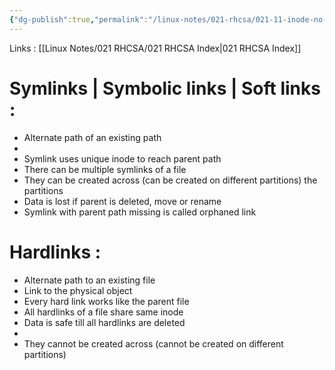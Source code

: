```yaml
---
{"dg-publish":true,"permalink":"/linux-notes/021-rhcsa/021-11-inode-no-and-sym-links-and-hard-links/021-11-2-symlinks-and-hard-links/"}
---
```


Links : [[Linux Notes/021 RHCSA/021 RHCSA Index\|021 RHCSA Index]]

# Symlinks | Symbolic links | Soft links : 

- Alternate path of an existing path
- <style> .container {font-family: sans-serif; text-align: center;} .button-wrapper button {z-index: 1;height: 40px; width: 100px; margin: 10px;padding: 5px;} .excalidraw .App-menu_top .buttonList { display: flex;} .excalidraw-wrapper { height: 800px; margin: 50px; position: relative;} :root[dir="ltr"] .excalidraw .layer-ui__wrapper .zen-mode-transition.App-menu_bottom--transition-left {transform: none;} </style><script src="https://cdn.jsdelivr.net/npm/react@17/umd/react.production.min.js"></script><script src="https://cdn.jsdelivr.net/npm/react-dom@17/umd/react-dom.production.min.js"></script><script type="text/javascript" src="https://cdn.jsdelivr.net/npm/@excalidraw/excalidraw@0/dist/excalidraw.production.min.js"></script><div id="021-11-2_Symlinks_and_HardLinks_2023-10-08_1322.35.excalidraw.md1"></div><script>(function(){const InitialData={"type":"excalidraw","version":2,"source":"https://github.com/zsviczian/obsidian-excalidraw-plugin/releases/tag/1.9.23","elements":[{"id":"lGddDyvDkFuG1rBP5V0mR","type":"rectangle","x":-405,"y":-114.16143798828125,"width":311.3333740234375,"height":172.66665649414062,"angle":0,"strokeColor":"#1e1e1e","backgroundColor":"transparent","fillStyle":"hachure","strokeWidth":1,"strokeStyle":"solid","roughness":1,"opacity":100,"groupIds":[],"frameId":null,"roundness":{"type":3},"seed":1083755949,"version":86,"versionNonce":1027465955,"isDeleted":false,"boundElements":null,"updated":1696751692586,"link":null,"locked":false},{"id":"D3SKp5KSc0PDzAeFEQOgh","type":"rectangle","x":-281.6666259765625,"y":-58.828094482421875,"width":35.33331298828125,"height":24,"angle":0,"strokeColor":"#1e1e1e","backgroundColor":"transparent","fillStyle":"hachure","strokeWidth":1,"strokeStyle":"solid","roughness":1,"opacity":100,"groupIds":[],"frameId":null,"roundness":{"type":3},"seed":1660267821,"version":49,"versionNonce":674263245,"isDeleted":false,"boundElements":[{"id":"C4kXQ1bVVk2G90tfBpzLV","type":"arrow"}],"updated":1696751692587,"link":null,"locked":false},{"id":"vPT4UFQb","type":"text","x":-285.66668701171875,"y":-89.16146850585938,"width":59.03997802734375,"height":25,"angle":0,"strokeColor":"#1e1e1e","backgroundColor":"transparent","fillStyle":"hachure","strokeWidth":1,"strokeStyle":"solid","roughness":1,"opacity":100,"groupIds":[],"frameId":null,"roundness":null,"seed":454710819,"version":21,"versionNonce":98930307,"isDeleted":false,"boundElements":null,"updated":1696751692587,"link":null,"locked":false,"text":"10 MB","rawText":"10 MB","fontSize":20,"fontFamily":1,"textAlign":"left","verticalAlign":"top","baseline":17,"containerId":null,"originalText":"10 MB","lineHeight":1.25},{"id":"6IqbP8Oe","type":"text","x":132.3333740234375,"y":-64.16146850585938,"width":125.13990783691406,"height":25,"angle":0,"strokeColor":"#1e1e1e","backgroundColor":"transparent","fillStyle":"hachure","strokeWidth":1,"strokeStyle":"solid","roughness":1,"opacity":100,"groupIds":[],"frameId":null,"roundness":null,"seed":902440675,"version":88,"versionNonce":728513955,"isDeleted":false,"boundElements":[{"id":"C4kXQ1bVVk2G90tfBpzLV","type":"arrow"},{"id":"EYmUBriHHqesL93LQnG2H","type":"arrow"},{"id":"RS_g5w8nPDedwQpOxjfNr","type":"arrow"},{"id":"T7pYlOOAEuIsGJRJFzvwq","type":"arrow"}],"updated":1696751870695,"link":null,"locked":false,"text":"/etc/abc.txt","rawText":"/etc/abc.txt","fontSize":20,"fontFamily":1,"textAlign":"left","verticalAlign":"top","baseline":17,"containerId":null,"originalText":"/etc/abc.txt","lineHeight":1.25},{"id":"C4kXQ1bVVk2G90tfBpzLV","type":"arrow","x":120.3333740234375,"y":-47.33215721232915,"width":358,"height":0.8188316199639303,"angle":0,"strokeColor":"#1e1e1e","backgroundColor":"transparent","fillStyle":"hachure","strokeWidth":1,"strokeStyle":"solid","roughness":1,"opacity":100,"groupIds":[],"frameId":null,"roundness":{"type":2},"seed":887121507,"version":142,"versionNonce":1107298755,"isDeleted":false,"boundElements":null,"updated":1696751692588,"link":null,"locked":false,"points":[[0,0],[-358,0.8188316199639303]],"lastCommittedPoint":null,"startBinding":{"elementId":"6IqbP8Oe","focus":-0.32816762292883334,"gap":12},"endBinding":{"elementId":"D3SKp5KSc0PDzAeFEQOgh","focus":0.03114508650204948,"gap":8.66668701171875},"startArrowhead":null,"endArrowhead":"arrow"},{"id":"QsdGzZcc0DnaM6Rr8U6oT","type":"ellipse","x":210.33343505859375,"y":-218.828125,"width":37.33331298828125,"height":35.333343505859375,"angle":0,"strokeColor":"#1e1e1e","backgroundColor":"transparent","fillStyle":"hachure","strokeWidth":1,"strokeStyle":"solid","roughness":1,"opacity":100,"groupIds":[],"frameId":null,"roundness":{"type":2},"seed":1312485293,"version":88,"versionNonce":1870060323,"isDeleted":false,"boundElements":null,"updated":1696751773017,"link":null,"locked":false},{"id":"FKpZ8RpEfHLH6zhKpS5Lr","type":"freedraw","x":216.33343505859375,"y":-186.82810974121094,"width":6.6666259765625,"height":28.666656494140625,"angle":0,"strokeColor":"#1e1e1e","backgroundColor":"transparent","fillStyle":"hachure","strokeWidth":0.5,"strokeStyle":"solid","roughness":1,"opacity":100,"groupIds":[],"frameId":null,"roundness":null,"seed":1269085443,"version":97,"versionNonce":1232671491,"isDeleted":false,"boundElements":null,"updated":1696751790340,"link":null,"locked":false,"points":[[0,0],[-1.33331298828125,2],[-2,2.666656494140625],[-3.33331298828125,5.3333282470703125],[-4,6],[-5.33331298828125,7.3333282470703125],[-6,8.666656494140625],[-6,10],[-6.6666259765625,10.666656494140625],[-6.6666259765625,11.333328247070312],[-6.6666259765625,12],[-6.6666259765625,13.333328247070312],[-6.6666259765625,14.666656494140625],[-6.6666259765625,16],[-6.6666259765625,16.666656494140625],[-6.6666259765625,17.333328247070312],[-6.6666259765625,18.666656494140625],[-6.6666259765625,19.333328247070312],[-6.6666259765625,20],[-6.6666259765625,20.666656494140625],[-6.6666259765625,22],[-6.6666259765625,22.666656494140625],[-6.6666259765625,23.333328247070312],[-6.6666259765625,24.666656494140625],[-6.6666259765625,25.333328247070312],[-6.6666259765625,26],[-6.6666259765625,26.666656494140625],[-6.6666259765625,27.333328247070312],[-6.6666259765625,28],[-6.6666259765625,28.666656494140625],[-6.6666259765625,28.666656494140625]],"pressures":[],"simulatePressure":true,"lastCommittedPoint":[-6.6666259765625,28.666656494140625]},{"id":"NR_4epOSgAmFheqK6_OTx","type":"freedraw","x":243.666748046875,"y":-186.1614532470703,"width":4,"height":30,"angle":0,"strokeColor":"#1e1e1e","backgroundColor":"transparent","fillStyle":"hachure","strokeWidth":0.5,"strokeStyle":"solid","roughness":1,"opacity":100,"groupIds":[],"frameId":null,"roundness":null,"seed":1763240195,"version":74,"versionNonce":1091697027,"isDeleted":false,"boundElements":null,"updated":1696751791630,"link":null,"locked":false,"points":[[0,0],[0.66668701171875,-0.6666717529296875],[1.3333740234375,0],[2,0.6666717529296875],[2.66668701171875,1.3333282470703125],[2.66668701171875,2],[2.66668701171875,2.6666717529296875],[2.66668701171875,3.3333282470703125],[3.3333740234375,4],[3.3333740234375,5.3333282470703125],[3.3333740234375,6],[4,6.6666717529296875],[4,8.666671752929688],[4,9.333328247070312],[4,10.666671752929688],[4,11.333328247070312],[4,12],[4,12.666671752929688],[4,14],[4,14.666671752929688],[4,16.666671752929688],[4,17.333328247070312],[4,18],[4,18.666671752929688],[4,19.333328247070312],[4,20],[4,20.666671752929688],[4,21.333328247070312],[4,22.666671752929688],[4,23.333328247070312],[4,24],[4,25.333328247070312],[4,26],[4,26.666671752929688],[4,27.333328247070312],[4,28.666671752929688],[4,29.333328247070312],[4,29.333328247070312]],"pressures":[],"simulatePressure":true,"lastCommittedPoint":[4,29.333328247070312]},{"id":"EYmUBriHHqesL93LQnG2H","type":"arrow","x":123.66668701171875,"y":-79.49478149414062,"width":317.3333740234375,"height":39.333343505859375,"angle":0,"strokeColor":"#1e1e1e","backgroundColor":"transparent","fillStyle":"hachure","strokeWidth":0.5,"strokeStyle":"solid","roughness":1,"opacity":100,"groupIds":[],"frameId":null,"roundness":{"type":2},"seed":1106472547,"version":240,"versionNonce":41353859,"isDeleted":false,"boundElements":null,"updated":1696751760198,"link":null,"locked":false,"points":[[0,0],[-162.6666259765625,-32.666656494140625],[-317.3333740234375,6.66668701171875]],"lastCommittedPoint":[-304.66668701171875,1.333343505859375],"startBinding":{"elementId":"6IqbP8Oe","focus":0.5396946167447377,"gap":15.33331298828125},"endBinding":null,"startArrowhead":null,"endArrowhead":"arrow"},{"id":"RS_g5w8nPDedwQpOxjfNr","type":"arrow","x":158.3333740234375,"y":-74.828125,"width":364.66668701171875,"height":66,"angle":0,"strokeColor":"#1e1e1e","backgroundColor":"transparent","fillStyle":"hachure","strokeWidth":0.5,"strokeStyle":"solid","roughness":1,"opacity":100,"groupIds":[],"frameId":null,"roundness":{"type":2},"seed":1806163597,"version":222,"versionNonce":291360739,"isDeleted":false,"boundElements":null,"updated":1696751755246,"link":null,"locked":false,"points":[[0,0],[-196.66668701171875,-66],[-364.66668701171875,-14]],"lastCommittedPoint":[-356.66668701171875,-16],"startBinding":{"elementId":"6IqbP8Oe","focus":0.32521382912289465,"gap":10.666656494140625},"endBinding":null,"startArrowhead":null,"endArrowhead":"arrow"},{"id":"2px1x48iNn3uPYMMYblVs","type":"arrow","x":195.666748046875,"y":-180.1614532470703,"width":34.666748046875,"height":80.66667175292969,"angle":0,"strokeColor":"#1e1e1e","backgroundColor":"transparent","fillStyle":"hachure","strokeWidth":0.5,"strokeStyle":"solid","roughness":1,"opacity":100,"groupIds":[],"frameId":null,"roundness":{"type":2},"seed":1733145795,"version":201,"versionNonce":2047576419,"isDeleted":false,"boundElements":null,"updated":1696751814509,"link":null,"locked":false,"points":[[0,0],[-30.66668701171875,31.333343505859375],[-34.666748046875,80.66667175292969]],"lastCommittedPoint":[-34.666748046875,80.66667175292969],"startBinding":null,"endBinding":null,"startArrowhead":null,"endArrowhead":"arrow"},{"id":"smsREch3","type":"text","x":-31,"y":-70.16143798828125,"width":48.23997497558594,"height":25,"angle":0,"strokeColor":"#1e1e1e","backgroundColor":"transparent","fillStyle":"hachure","strokeWidth":0.5,"strokeStyle":"solid","roughness":1,"opacity":100,"groupIds":[],"frameId":null,"roundness":null,"seed":338559757,"version":11,"versionNonce":410679181,"isDeleted":false,"boundElements":null,"updated":1696751826750,"link":null,"locked":false,"text":"8001","rawText":"8001","fontSize":20,"fontFamily":1,"textAlign":"left","verticalAlign":"top","baseline":17,"containerId":null,"originalText":"8001","lineHeight":1.25},{"id":"jTA9xssgsOEMfV1L5DZlK","type":"line","x":136.3333740234375,"y":-28.828125,"width":114,"height":1.33331298828125,"angle":0,"strokeColor":"#1e1e1e","backgroundColor":"transparent","fillStyle":"hachure","strokeWidth":0.5,"strokeStyle":"solid","roughness":1,"opacity":100,"groupIds":[],"frameId":null,"roundness":{"type":2},"seed":327268429,"version":52,"versionNonce":378513475,"isDeleted":false,"boundElements":null,"updated":1696751834653,"link":null,"locked":false,"points":[[0,0],[114,-1.33331298828125]],"lastCommittedPoint":null,"startBinding":null,"endBinding":null,"startArrowhead":null,"endArrowhead":null},{"id":"LrlE4XYw","type":"text","x":168.33331298828125,"y":-21.828125,"width":44.37995910644531,"height":25,"angle":0,"strokeColor":"#1e1e1e","backgroundColor":"transparent","fillStyle":"hachure","strokeWidth":0.5,"strokeStyle":"solid","roughness":1,"opacity":100,"groupIds":[],"frameId":null,"roundness":null,"seed":73038381,"version":15,"versionNonce":1435107373,"isDeleted":false,"boundElements":null,"updated":1696751840096,"link":null,"locked":false,"text":"path","rawText":"path","fontSize":20,"fontFamily":1,"textAlign":"left","verticalAlign":"top","baseline":17,"containerId":null,"originalText":"path","lineHeight":1.25},{"id":"ppdNj2zO","type":"text","x":555,"y":-64.16146850585938,"width":123.67990112304688,"height":25,"angle":0,"strokeColor":"#1e1e1e","backgroundColor":"transparent","fillStyle":"hachure","strokeWidth":0.5,"strokeStyle":"solid","roughness":1,"opacity":100,"groupIds":[],"frameId":null,"roundness":null,"seed":226466029,"version":40,"versionNonce":441856045,"isDeleted":false,"boundElements":[{"id":"T7pYlOOAEuIsGJRJFzvwq","type":"arrow"}],"updated":1696751874392,"link":null,"locked":false,"text":"/usr/abc.txt","rawText":"/usr/abc.txt","fontSize":20,"fontFamily":1,"textAlign":"left","verticalAlign":"top","baseline":17,"containerId":null,"originalText":"/usr/abc.txt","lineHeight":1.25},{"id":"T7pYlOOAEuIsGJRJFzvwq","type":"arrow","x":543,"y":-52.56202202302106,"width":272,"height":2.7634643075155623,"angle":0,"strokeColor":"#1e1e1e","backgroundColor":"transparent","fillStyle":"hachure","strokeWidth":0.5,"strokeStyle":"solid","roughness":1,"opacity":100,"groupIds":[],"frameId":null,"roundness":{"type":2},"seed":1794010381,"version":85,"versionNonce":1358940397,"isDeleted":false,"boundElements":null,"updated":1696751874393,"link":null,"locked":false,"points":[[0,0],[-272,2.7634643075155623]],"lastCommittedPoint":null,"startBinding":{"elementId":"ppdNj2zO","focus":0.12774993274241064,"gap":12},"endBinding":{"elementId":"6IqbP8Oe","focus":0.2006773765268162,"gap":13.526718139648438},"startArrowhead":null,"endArrowhead":"arrow"},{"id":"uVVaila3R7kTrwspefMMe","type":"line","x":562.9999389648438,"y":-34.828125,"width":113.33331298828125,"height":0,"angle":0,"strokeColor":"#1e1e1e","backgroundColor":"transparent","fillStyle":"hachure","strokeWidth":0.5,"strokeStyle":"solid","roughness":1,"opacity":100,"groupIds":[],"frameId":null,"roundness":{"type":2},"seed":2133471661,"version":59,"versionNonce":161364451,"isDeleted":false,"boundElements":null,"updated":1696751881652,"link":null,"locked":false,"points":[[0,0],[113.33331298828125,0]],"lastCommittedPoint":null,"startBinding":null,"endBinding":null,"startArrowhead":null,"endArrowhead":null},{"id":"1D5pl8Rk","type":"text","x":580.6666259765625,"y":-21.494781494140625,"width":61.61993408203125,"height":25,"angle":0,"strokeColor":"#1e1e1e","backgroundColor":"transparent","fillStyle":"hachure","strokeWidth":0.5,"strokeStyle":"solid","roughness":1,"opacity":100,"groupIds":[],"frameId":null,"roundness":null,"seed":948682947,"version":27,"versionNonce":256880195,"isDeleted":false,"boundElements":null,"updated":1696751889602,"link":null,"locked":false,"text":"symlink","rawText":"symlink","fontSize":20,"fontFamily":1,"textAlign":"left","verticalAlign":"top","baseline":17,"containerId":null,"originalText":"symlink","lineHeight":1.25},{"id":"fomzb1Fb","type":"text","x":384.333251953125,"y":-80.828125,"width":45.11997985839844,"height":25,"angle":0,"strokeColor":"#1e1e1e","backgroundColor":"transparent","fillStyle":"hachure","strokeWidth":0.5,"strokeStyle":"solid","roughness":1,"opacity":100,"groupIds":[],"frameId":null,"roundness":null,"seed":740814061,"version":12,"versionNonce":870702029,"isDeleted":false,"boundElements":null,"updated":1696751903932,"link":null,"locked":false,"text":"9001","rawText":"9001","fontSize":20,"fontFamily":1,"textAlign":"left","verticalAlign":"top","baseline":17,"containerId":null,"originalText":"9001","lineHeight":1.25},{"type":"ellipse","version":138,"versionNonce":124915213,"isDeleted":false,"id":"UhaY_zG57ifjzhgYF2Nx-","fillStyle":"hachure","strokeWidth":1,"strokeStyle":"solid","roughness":1,"opacity":100,"angle":0,"x":616.6667175292969,"y":-226.1614532470703,"strokeColor":"#1e1e1e","backgroundColor":"transparent","width":37.33331298828125,"height":35.333343505859375,"seed":1011138147,"groupIds":[],"frameId":null,"roundness":{"type":2},"boundElements":[],"updated":1696751937771,"link":null,"locked":false},{"type":"freedraw","version":161,"versionNonce":1622398573,"isDeleted":false,"id":"fJC1UnyTAuFIl17Ao0J48","fillStyle":"hachure","strokeWidth":0.5,"strokeStyle":"solid","roughness":1,"opacity":100,"angle":0,"x":619.6666259765625,"y":-194.49476623535156,"strokeColor":"#1e1e1e","backgroundColor":"transparent","width":6.6666259765625,"height":28.666656494140625,"seed":1161204845,"groupIds":[],"frameId":null,"roundness":null,"boundElements":[],"updated":1696751944067,"link":null,"locked":false,"points":[[0,0],[-1.33331298828125,2],[-2,2.666656494140625],[-3.33331298828125,5.3333282470703125],[-4,6],[-5.33331298828125,7.3333282470703125],[-6,8.666656494140625],[-6,10],[-6.6666259765625,10.666656494140625],[-6.6666259765625,11.333328247070312],[-6.6666259765625,12],[-6.6666259765625,13.333328247070312],[-6.6666259765625,14.666656494140625],[-6.6666259765625,16],[-6.6666259765625,16.666656494140625],[-6.6666259765625,17.333328247070312],[-6.6666259765625,18.666656494140625],[-6.6666259765625,19.333328247070312],[-6.6666259765625,20],[-6.6666259765625,20.666656494140625],[-6.6666259765625,22],[-6.6666259765625,22.666656494140625],[-6.6666259765625,23.333328247070312],[-6.6666259765625,24.666656494140625],[-6.6666259765625,25.333328247070312],[-6.6666259765625,26],[-6.6666259765625,26.666656494140625],[-6.6666259765625,27.333328247070312],[-6.6666259765625,28],[-6.6666259765625,28.666656494140625],[-6.6666259765625,28.666656494140625]],"lastCommittedPoint":null,"simulatePressure":true,"pressures":[]},{"type":"freedraw","version":129,"versionNonce":111778861,"isDeleted":false,"id":"sm28WSS60-pkUVaMA-Oyr","fillStyle":"hachure","strokeWidth":0.5,"strokeStyle":"solid","roughness":1,"opacity":100,"angle":0,"x":648.6666870117188,"y":-192.4947967529297,"strokeColor":"#1e1e1e","backgroundColor":"transparent","width":4,"height":30,"seed":167795651,"groupIds":[],"frameId":null,"roundness":null,"boundElements":[],"updated":1696751942152,"link":null,"locked":false,"points":[[0,0],[0.66668701171875,-0.6666717529296875],[1.3333740234375,0],[2,0.6666717529296875],[2.66668701171875,1.3333282470703125],[2.66668701171875,2],[2.66668701171875,2.6666717529296875],[2.66668701171875,3.3333282470703125],[3.3333740234375,4],[3.3333740234375,5.3333282470703125],[3.3333740234375,6],[4,6.6666717529296875],[4,8.666671752929688],[4,9.333328247070312],[4,10.666671752929688],[4,11.333328247070312],[4,12],[4,12.666671752929688],[4,14],[4,14.666671752929688],[4,16.666671752929688],[4,17.333328247070312],[4,18],[4,18.666671752929688],[4,19.333328247070312],[4,20],[4,20.666671752929688],[4,21.333328247070312],[4,22.666671752929688],[4,23.333328247070312],[4,24],[4,25.333328247070312],[4,26],[4,26.666671752929688],[4,27.333328247070312],[4,28.666671752929688],[4,29.333328247070312],[4,29.333328247070312]],"lastCommittedPoint":null,"simulatePressure":true,"pressures":[]},{"id":"IfQJFgNCf8WdTzusR4GK1","type":"arrow","x":605,"y":-170.1614532470703,"width":30.66668701171875,"height":76.66667175292969,"angle":0,"strokeColor":"#1e1e1e","backgroundColor":"transparent","fillStyle":"hachure","strokeWidth":0.5,"strokeStyle":"solid","roughness":1,"opacity":100,"groupIds":[],"frameId":null,"roundness":{"type":2},"seed":140042029,"version":86,"versionNonce":2066494093,"isDeleted":false,"boundElements":[],"updated":1696751957189,"link":null,"locked":false,"points":[[0,0],[-30.66668701171875,31.333328247070312],[-30.66668701171875,76.66667175292969]],"lastCommittedPoint":[-24.66668701171875,85.33334350585938],"startBinding":null,"endBinding":null,"startArrowhead":null,"endArrowhead":"arrow"},{"id":"WLevNwtn","type":"text","x":263,"y":-232.16146850585938,"width":5.4199981689453125,"height":25,"angle":0,"strokeColor":"#1e1e1e","backgroundColor":"transparent","fillStyle":"hachure","strokeWidth":0.5,"strokeStyle":"solid","roughness":1,"opacity":100,"groupIds":[],"frameId":null,"roundness":null,"seed":1778116909,"version":14,"versionNonce":2020375341,"isDeleted":false,"boundElements":null,"updated":1696752002693,"link":null,"locked":false,"text":"1","rawText":"1","fontSize":20,"fontFamily":1,"textAlign":"left","verticalAlign":"top","baseline":17,"containerId":null,"originalText":"1","lineHeight":1.25},{"id":"SMEjV3fH","type":"text","x":665,"y":-238.828125,"width":14.239990234375,"height":25,"angle":0,"strokeColor":"#1e1e1e","backgroundColor":"transparent","fillStyle":"hachure","strokeWidth":0.5,"strokeStyle":"solid","roughness":1,"opacity":100,"groupIds":[],"frameId":null,"roundness":null,"seed":756523683,"version":36,"versionNonce":1871147331,"isDeleted":false,"boundElements":null,"updated":1696752006512,"link":null,"locked":false,"text":"2","rawText":"2","fontSize":20,"fontFamily":1,"textAlign":"left","verticalAlign":"top","baseline":17,"containerId":null,"originalText":"2","lineHeight":1.25},{"id":"4MKReTWY","type":"text","x":569.3333129882812,"y":-151.328125,"width":10,"height":25,"angle":0,"strokeColor":"#1e1e1e","backgroundColor":"transparent","fillStyle":"hachure","strokeWidth":0.5,"strokeStyle":"solid","roughness":1,"opacity":100,"groupIds":[],"frameId":null,"roundness":null,"seed":1465740429,"version":2,"versionNonce":1703567779,"isDeleted":true,"boundElements":null,"updated":1696751955313,"link":null,"locked":false,"text":"","rawText":"","fontSize":20,"fontFamily":1,"textAlign":"center","verticalAlign":"middle","baseline":17,"containerId":"IfQJFgNCf8WdTzusR4GK1","originalText":"","lineHeight":1.25},{"id":"l7zEF54L","type":"text","x":289.6666259765625,"y":-248.828125,"width":10,"height":25,"angle":0,"strokeColor":"#1e1e1e","backgroundColor":"transparent","fillStyle":"hachure","strokeWidth":0.5,"strokeStyle":"solid","roughness":1,"opacity":100,"groupIds":[],"frameId":null,"roundness":null,"seed":1020310531,"version":2,"versionNonce":859571213,"isDeleted":true,"boundElements":null,"updated":1696751973828,"link":null,"locked":false,"text":"","rawText":"","fontSize":20,"fontFamily":1,"textAlign":"left","verticalAlign":"top","baseline":17,"containerId":null,"originalText":"","lineHeight":1.25},{"id":"J_WvVsWosAwU-pX9mvLci","type":"ellipse","x":311,"y":-238.828125,"width":26.079986572265625,"height":49,"angle":0,"strokeColor":"#1e1e1e","backgroundColor":"transparent","fillStyle":"hachure","strokeWidth":0.5,"strokeStyle":"solid","roughness":1,"opacity":100,"groupIds":[],"frameId":null,"roundness":{"type":2},"seed":132837091,"version":217,"versionNonce":95488323,"isDeleted":true,"boundElements":[{"type":"text","id":"B3vdNgFL"}],"updated":1696751991760,"link":null,"locked":false},{"id":"B3vdNgFL","type":"text","x":321.1093265224086,"y":-226.6522411390704,"width":5.4199981689453125,"height":25,"angle":0,"strokeColor":"#1e1e1e","backgroundColor":"transparent","fillStyle":"hachure","strokeWidth":0.5,"strokeStyle":"solid","roughness":1,"opacity":100,"groupIds":[],"frameId":null,"roundness":null,"seed":919793571,"version":50,"versionNonce":816930925,"isDeleted":true,"boundElements":null,"updated":1696751991760,"link":null,"locked":false,"text":"1","rawText":"1","fontSize":20,"fontFamily":1,"textAlign":"center","verticalAlign":"middle","baseline":17,"containerId":"J_WvVsWosAwU-pX9mvLci","originalText":"1","lineHeight":1.25}],"appState":{"theme":"dark","viewBackgroundColor":"#ffffff","currentItemStrokeColor":"#1e1e1e","currentItemBackgroundColor":"transparent","currentItemFillStyle":"hachure","currentItemStrokeWidth":0.5,"currentItemStrokeStyle":"solid","currentItemRoughness":1,"currentItemOpacity":100,"currentItemFontFamily":1,"currentItemFontSize":20,"currentItemTextAlign":"left","currentItemStartArrowhead":null,"currentItemEndArrowhead":"arrow","scrollX":9.3333740234375,"scrollY":431.171875,"zoom":{"value":1},"currentItemRoundness":"round","gridSize":null,"gridColor":{"Bold":"#C9C9C9FF","Regular":"#EDEDEDFF"},"currentStrokeOptions":null,"previousGridSize":null,"frameRendering":{"enabled":true,"clip":true,"name":true,"outline":true}},"files":{}};InitialData.scrollToContent=true;App=()=>{const e=React.useRef(null),t=React.useRef(null),[n,i]=React.useState({width:void 0,height:void 0});return React.useEffect(()=>{i({width:t.current.getBoundingClientRect().width,height:t.current.getBoundingClientRect().height});const e=()=>{i({width:t.current.getBoundingClientRect().width,height:t.current.getBoundingClientRect().height})};return window.addEventListener("resize",e),()=>window.removeEventListener("resize",e)},[t]),React.createElement(React.Fragment,null,React.createElement("div",{className:"excalidraw-wrapper",ref:t},React.createElement(ExcalidrawLib.Excalidraw,{ref:e,width:n.width,height:n.height,initialData:InitialData,viewModeEnabled:!0,zenModeEnabled:!0,gridModeEnabled:!1})))},excalidrawWrapper=document.getElementById("021-11-2_Symlinks_and_HardLinks_2023-10-08_1322.35.excalidraw.md1");ReactDOM.render(React.createElement(App),excalidrawWrapper);})();</script>
- Symlink uses unique inode to reach parent path
- There can be multiple symlinks of a file
- They can be created across (can be created on different partitions) the partitions
- Data is lost if parent is deleted, move or rename
- Symlink with parent path missing is called orphaned link

# Hardlinks :

- Alternate path to an existing file
- Link to the physical object
- Every hard link works like the parent file
- All hardlinks of a file share same inode
- Data is safe till all hardlinks are deleted
- <div id="021-11-2_Symlinks_and_HardLinks_2023-10-08_1330.54.excalidraw.md2"></div><script>(function(){const InitialData={"type":"excalidraw","version":2,"source":"https://github.com/zsviczian/obsidian-excalidraw-plugin/releases/tag/1.9.23","elements":[{"id":"hhv3qu2M","type":"text","x":-341.66662597656256,"y":-109.49481201171875,"width":111.17990112304688,"height":25,"angle":0,"strokeColor":"#1e1e1e","backgroundColor":"transparent","fillStyle":"hachure","strokeWidth":1,"strokeStyle":"solid","roughness":1,"opacity":100,"groupIds":[],"frameId":null,"roundness":null,"seed":1380534115,"version":55,"versionNonce":886637603,"isDeleted":false,"boundElements":[{"id":"NsnP8PzOLg7t-d8mFyH1X","type":"arrow"},{"id":"pPr474wzijKyycKir0Lno","type":"arrow"}],"updated":1696752262697,"link":null,"locked":false,"text":"/lib/xyz.txt","rawText":"/lib/xyz.txt","fontSize":20,"fontFamily":1,"textAlign":"left","verticalAlign":"top","baseline":17,"containerId":null,"originalText":"/lib/xyz.txt","lineHeight":1.25},{"id":"Tl6LVOhV","type":"text","x":-232.66656494140625,"y":47.83856201171875,"width":82.77992248535156,"height":25,"angle":0,"strokeColor":"#1e1e1e","backgroundColor":"transparent","fillStyle":"hachure","strokeWidth":1,"strokeStyle":"solid","roughness":1,"opacity":100,"groupIds":[],"frameId":null,"roundness":null,"seed":54222829,"version":60,"versionNonce":1032009421,"isDeleted":false,"boundElements":[{"id":"7f5w3rjtNvt7nFy0H6Iir","type":"arrow"},{"id":"pPr474wzijKyycKir0Lno","type":"arrow"}],"updated":1696752266061,"link":null,"locked":false,"text":"hardlinks","rawText":"hardlinks","fontSize":20,"fontFamily":1,"textAlign":"left","verticalAlign":"top","baseline":17,"containerId":null,"originalText":"hardlinks","lineHeight":1.25},{"id":"x92kc27w","type":"text","x":-5.6666259765625,"y":106.17190551757812,"width":123.67990112304688,"height":25,"angle":0,"strokeColor":"#1e1e1e","backgroundColor":"transparent","fillStyle":"hachure","strokeWidth":1,"strokeStyle":"solid","roughness":1,"opacity":100,"groupIds":[],"frameId":null,"roundness":null,"seed":44008557,"version":45,"versionNonce":1912311501,"isDeleted":false,"boundElements":[{"id":"tYVxRnkDO-iQnb1lJyebo","type":"arrow"},{"id":"7f5w3rjtNvt7nFy0H6Iir","type":"arrow"}],"updated":1696752225369,"link":null,"locked":false,"text":"/usr/abc.txt","rawText":"/usr/abc.txt","fontSize":20,"fontFamily":1,"textAlign":"left","verticalAlign":"top","baseline":17,"containerId":null,"originalText":"/usr/abc.txt","lineHeight":1.25},{"id":"iEoGHJvL","type":"text","x":331.38096400669656,"y":-102.44715663364957,"width":125.13990783691406,"height":25,"angle":0,"strokeColor":"#1e1e1e","backgroundColor":"transparent","fillStyle":"hachure","strokeWidth":1,"strokeStyle":"solid","roughness":1,"opacity":100,"groupIds":[],"frameId":null,"roundness":null,"seed":119997891,"version":197,"versionNonce":160190445,"isDeleted":false,"boundElements":[{"id":"k778pdL4EcGL6Mm1Evyv1","type":"arrow"}],"updated":1696752205272,"link":null,"locked":false,"text":"/etc/abc.txt","rawText":"/etc/abc.txt","fontSize":20,"fontFamily":1,"textAlign":"left","verticalAlign":"top","baseline":17,"containerId":null,"originalText":"/etc/abc.txt","lineHeight":1.25},{"id":"mFx9pesaxAaHE-mDsmatn","type":"rectangle","x":-62.33331298828125,"y":-160.82810974121094,"width":248.66668701171875,"height":150.00001525878906,"angle":0,"strokeColor":"#1e1e1e","backgroundColor":"transparent","fillStyle":"hachure","strokeWidth":1,"strokeStyle":"solid","roughness":1,"opacity":100,"groupIds":[],"frameId":null,"roundness":{"type":3},"seed":12612653,"version":130,"versionNonce":781362371,"isDeleted":false,"boundElements":null,"updated":1696752123058,"link":null,"locked":false},{"id":"BPiceOjszW30-KLNZSzOG","type":"rectangle","x":37.666748046875,"y":-110.828125,"width":36,"height":24.66668701171875,"angle":0,"strokeColor":"#1e1e1e","backgroundColor":"transparent","fillStyle":"hachure","strokeWidth":1,"strokeStyle":"solid","roughness":1,"opacity":100,"groupIds":[],"frameId":null,"roundness":{"type":3},"seed":1812669069,"version":87,"versionNonce":502501517,"isDeleted":false,"boundElements":[{"id":"k778pdL4EcGL6Mm1Evyv1","type":"arrow"},{"id":"NsnP8PzOLg7t-d8mFyH1X","type":"arrow"},{"id":"tYVxRnkDO-iQnb1lJyebo","type":"arrow"}],"updated":1696752217648,"link":null,"locked":false},{"id":"k51OT06W","type":"text","x":30.333251953125,"y":-134.328125,"width":47.23197937011719,"height":20,"angle":0,"strokeColor":"#1e1e1e","backgroundColor":"transparent","fillStyle":"hachure","strokeWidth":1,"strokeStyle":"solid","roughness":1,"opacity":100,"groupIds":[],"frameId":null,"roundness":null,"seed":1828891779,"version":26,"versionNonce":352881997,"isDeleted":false,"boundElements":null,"updated":1696752150719,"link":null,"locked":false,"text":"10 MB","rawText":"10 MB","fontSize":16,"fontFamily":1,"textAlign":"left","verticalAlign":"top","baseline":14,"containerId":null,"originalText":"10 MB","lineHeight":1.25},{"id":"-MPQuzn4p8ur78MFgGv_e","type":"line","x":330.73670196533214,"y":-73.6562271118164,"width":134,"height":0.66668701171875,"angle":0,"strokeColor":"#1e1e1e","backgroundColor":"transparent","fillStyle":"hachure","strokeWidth":1,"strokeStyle":"solid","roughness":1,"opacity":100,"groupIds":[],"frameId":null,"roundness":{"type":2},"seed":419181037,"version":43,"versionNonce":972475395,"isDeleted":false,"boundElements":null,"updated":1696752193987,"link":null,"locked":false,"points":[[0,0],[134,0.66668701171875]],"lastCommittedPoint":null,"startBinding":null,"endBinding":null,"startArrowhead":null,"endArrowhead":null},{"id":"BFEVmgf8","type":"text","x":379.40332794189464,"y":-59.656227111816406,"width":35.50396728515625,"height":20,"angle":0,"strokeColor":"#1e1e1e","backgroundColor":"transparent","fillStyle":"hachure","strokeWidth":1,"strokeStyle":"solid","roughness":1,"opacity":100,"groupIds":[],"frameId":null,"roundness":null,"seed":1338466925,"version":5,"versionNonce":951582051,"isDeleted":false,"boundElements":null,"updated":1696752198270,"link":null,"locked":false,"text":"path","rawText":"path","fontSize":16,"fontFamily":1,"textAlign":"left","verticalAlign":"top","baseline":14,"containerId":null,"originalText":"path","lineHeight":1.25},{"id":"k778pdL4EcGL6Mm1Evyv1","type":"arrow","x":320.07007598876953,"y":-91.6562271118164,"width":233.3333740234375,"height":3.33331298828125,"angle":0,"strokeColor":"#1e1e1e","backgroundColor":"transparent","fillStyle":"hachure","strokeWidth":1,"strokeStyle":"solid","roughness":1,"opacity":100,"groupIds":[],"frameId":null,"roundness":{"type":2},"seed":2053914787,"version":31,"versionNonce":1689635405,"isDeleted":false,"boundElements":null,"updated":1696752205272,"link":null,"locked":false,"points":[[0,0],[-233.3333740234375,-3.33331298828125]],"lastCommittedPoint":null,"startBinding":{"elementId":"iEoGHJvL","focus":0.04880123806247436,"gap":11.310888017927027},"endBinding":{"elementId":"BPiceOjszW30-KLNZSzOG","focus":0.24315089983332677,"gap":13.069953918457031},"startArrowhead":null,"endArrowhead":"arrow"},{"id":"NsnP8PzOLg7t-d8mFyH1X","type":"arrow","x":-215.26329803466808,"y":-95.19393159808517,"width":240.0000000000001,"height":2.722150758684535,"angle":0,"strokeColor":"#1e1e1e","backgroundColor":"transparent","fillStyle":"hachure","strokeWidth":1,"strokeStyle":"solid","roughness":1,"opacity":100,"groupIds":[],"frameId":null,"roundness":{"type":2},"seed":1986619459,"version":120,"versionNonce":79873123,"isDeleted":false,"boundElements":null,"updated":1696752262892,"link":null,"locked":false,"points":[[0,0],[240.0000000000001,2.722150758684535]],"lastCommittedPoint":null,"startBinding":{"elementId":"hhv3qu2M","focus":0.0759824596030786,"gap":15.2234268188476},"endBinding":{"elementId":"BPiceOjszW30-KLNZSzOG","focus":-0.508380132380776,"gap":12.930046081542969},"startArrowhead":null,"endArrowhead":"arrow"},{"id":"tYVxRnkDO-iQnb1lJyebo","type":"arrow","x":60.07001495361328,"y":95.0104598999024,"width":2.66668701171875,"height":166.6666870117188,"angle":0,"strokeColor":"#1e1e1e","backgroundColor":"transparent","fillStyle":"hachure","strokeWidth":1,"strokeStyle":"solid","roughness":1,"opacity":100,"groupIds":[],"frameId":null,"roundness":{"type":2},"seed":1960169091,"version":41,"versionNonce":110485037,"isDeleted":false,"boundElements":null,"updated":1696752217648,"link":null,"locked":false,"points":[[0,0],[-2.66668701171875,-166.6666870117188]],"lastCommittedPoint":null,"startBinding":{"elementId":"x92kc27w","focus":0.06891166415377777,"gap":11.161445617675724},"endBinding":{"elementId":"BPiceOjszW30-KLNZSzOG","focus":-0.07183248551199496,"gap":14.505210876464844},"startArrowhead":null,"endArrowhead":"arrow"},{"id":"7f5w3rjtNvt7nFy0H6Iir","type":"arrow","x":-133.99692931336546,"y":74.29934254637841,"width":119.4025284813963,"height":31.671169948357445,"angle":0,"strokeColor":"#1e1e1e","backgroundColor":"transparent","fillStyle":"hachure","strokeWidth":1,"strokeStyle":"solid","roughness":1,"opacity":100,"groupIds":[],"frameId":null,"roundness":{"type":2},"seed":1650784867,"version":118,"versionNonce":173254541,"isDeleted":false,"boundElements":null,"updated":1696752266063,"link":null,"locked":false,"points":[[0,0],[119.4025284813963,31.671169948357445]],"lastCommittedPoint":null,"startBinding":{"elementId":"Tl6LVOhV","focus":-0.05184704872732059,"gap":15.956718444824162},"endBinding":{"elementId":"x92kc27w","focus":-0.20999780546843516,"gap":8.930046081542969},"startArrowhead":null,"endArrowhead":"arrow"},{"id":"pPr474wzijKyycKir0Lno","type":"arrow","x":-231.22716736134947,"y":34.34380340576172,"width":37.76216434234607,"height":110.00006103515625,"angle":0,"strokeColor":"#1e1e1e","backgroundColor":"transparent","fillStyle":"hachure","strokeWidth":1,"strokeStyle":"solid","roughness":1,"opacity":100,"groupIds":[],"frameId":null,"roundness":{"type":2},"seed":827082787,"version":186,"versionNonce":1691281485,"isDeleted":false,"boundElements":null,"updated":1696752266064,"link":null,"locked":false,"points":[[0,0],[-37.76216434234607,-110.00006103515625]],"lastCommittedPoint":null,"startBinding":{"elementId":"Tl6LVOhV","focus":-0.6797589535119815,"gap":13.494758605957028},"endBinding":{"elementId":"hhv3qu2M","focus":-0.1630227841212377,"gap":8.838554382324219},"startArrowhead":null,"endArrowhead":"arrow"},{"id":"zANFTTp5","type":"text","x":-139.93004608154303,"y":-113.32288360595703,"width":38.59197998046875,"height":20,"angle":0,"strokeColor":"#1e1e1e","backgroundColor":"transparent","fillStyle":"hachure","strokeWidth":1,"strokeStyle":"solid","roughness":1,"opacity":100,"groupIds":[],"frameId":null,"roundness":null,"seed":1380988931,"version":28,"versionNonce":7069357,"isDeleted":false,"boundElements":null,"updated":1696752253136,"link":null,"locked":false,"text":"8001","rawText":"8001","fontSize":16,"fontFamily":1,"textAlign":"left","verticalAlign":"top","baseline":14,"containerId":null,"originalText":"8001","lineHeight":1.25},{"id":"iynJsp06","type":"text","x":221.40332794189453,"y":-115.6562271118164,"width":38.59197998046875,"height":20,"angle":0,"strokeColor":"#1e1e1e","backgroundColor":"transparent","fillStyle":"hachure","strokeWidth":1,"strokeStyle":"solid","roughness":1,"opacity":100,"groupIds":[],"frameId":null,"roundness":null,"seed":472652525,"version":5,"versionNonce":565529827,"isDeleted":false,"boundElements":null,"updated":1696752247238,"link":null,"locked":false,"text":"8001","rawText":"8001","fontSize":16,"fontFamily":1,"textAlign":"left","verticalAlign":"top","baseline":14,"containerId":null,"originalText":"8001","lineHeight":1.25},{"id":"e8H8Ca8aW9CSk5eoIvdJD","type":"diamond","x":51,"y":-97.49478149414062,"width":33.3333740234375,"height":23.333343505859375,"angle":0,"strokeColor":"#1e1e1e","backgroundColor":"transparent","fillStyle":"hachure","strokeWidth":1,"strokeStyle":"solid","roughness":1,"opacity":100,"groupIds":[],"frameId":null,"roundness":{"type":2},"seed":1340938061,"version":30,"versionNonce":347582509,"isDeleted":true,"boundElements":null,"updated":1696752130444,"link":null,"locked":false}],"appState":{"theme":"dark","viewBackgroundColor":"#ffffff","currentItemStrokeColor":"#1e1e1e","currentItemBackgroundColor":"transparent","currentItemFillStyle":"hachure","currentItemStrokeWidth":1,"currentItemStrokeStyle":"solid","currentItemRoughness":1,"currentItemOpacity":100,"currentItemFontFamily":1,"currentItemFontSize":16,"currentItemTextAlign":"left","currentItemStartArrowhead":null,"currentItemEndArrowhead":"arrow","scrollX":438.5966720581056,"scrollY":311.99997711181646,"zoom":{"value":0.9999999999999998},"currentItemRoundness":"round","gridSize":null,"gridColor":{"Bold":"#C9C9C9FF","Regular":"#EDEDEDFF"},"currentStrokeOptions":null,"previousGridSize":null,"frameRendering":{"enabled":true,"clip":true,"name":true,"outline":true}},"files":{}};InitialData.scrollToContent=true;App=()=>{const e=React.useRef(null),t=React.useRef(null),[n,i]=React.useState({width:void 0,height:void 0});return React.useEffect(()=>{i({width:t.current.getBoundingClientRect().width,height:t.current.getBoundingClientRect().height});const e=()=>{i({width:t.current.getBoundingClientRect().width,height:t.current.getBoundingClientRect().height})};return window.addEventListener("resize",e),()=>window.removeEventListener("resize",e)},[t]),React.createElement(React.Fragment,null,React.createElement("div",{className:"excalidraw-wrapper",ref:t},React.createElement(ExcalidrawLib.Excalidraw,{ref:e,width:n.width,height:n.height,initialData:InitialData,viewModeEnabled:!0,zenModeEnabled:!0,gridModeEnabled:!1})))},excalidrawWrapper=document.getElementById("021-11-2_Symlinks_and_HardLinks_2023-10-08_1330.54.excalidraw.md2");ReactDOM.render(React.createElement(App),excalidrawWrapper);})();</script>
- They cannot be created across (cannot be created on different partitions)

